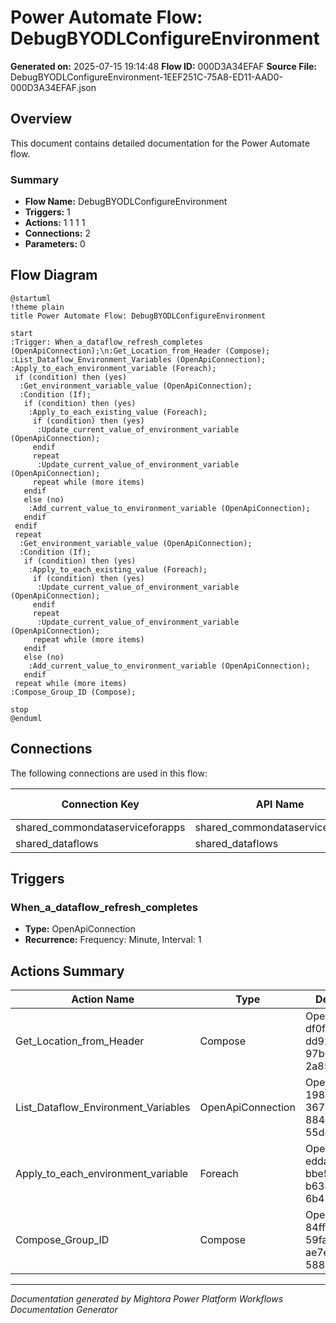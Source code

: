 ﻿# Power Automate Flow: DebugBYODLConfigureEnvironment

**Generated on:** 2025-07-15 19:14:48
**Flow ID:** 000D3A34EFAF
**Source File:** DebugBYODLConfigureEnvironment-1EEF251C-75A8-ED11-AAD0-000D3A34EFAF.json

## Overview

This document contains detailed documentation for the Power Automate flow.

### Summary
- **Flow Name:** DebugBYODLConfigureEnvironment
- **Triggers:** 1
- **Actions:** 1 1 1 1
- **Connections:** 2
- **Parameters:** 0

## Flow Diagram

```plantuml
@startuml
!theme plain
title Power Automate Flow: DebugBYODLConfigureEnvironment

start
:Trigger: When_a_dataflow_refresh_completes (OpenApiConnection);\n:Get_Location_from_Header (Compose);
:List_Dataflow_Environment_Variables (OpenApiConnection);
:Apply_to_each_environment_variable (Foreach);
 if (condition) then (yes)
  :Get_environment_variable_value (OpenApiConnection);
  :Condition (If);
   if (condition) then (yes)
    :Apply_to_each_existing_value (Foreach);
     if (condition) then (yes)
      :Update_current_value_of_environment_variable (OpenApiConnection);
     endif
     repeat
      :Update_current_value_of_environment_variable (OpenApiConnection);
     repeat while (more items)
   endif
   else (no)
    :Add_current_value_to_environment_variable (OpenApiConnection);
   endif
 endif
 repeat
  :Get_environment_variable_value (OpenApiConnection);
  :Condition (If);
   if (condition) then (yes)
    :Apply_to_each_existing_value (Foreach);
     if (condition) then (yes)
      :Update_current_value_of_environment_variable (OpenApiConnection);
     endif
     repeat
      :Update_current_value_of_environment_variable (OpenApiConnection);
     repeat while (more items)
   endif
   else (no)
    :Add_current_value_to_environment_variable (OpenApiConnection);
   endif
 repeat while (more items)
:Compose_Group_ID (Compose);

stop
@enduml
```

## Connections

The following connections are used in this flow:

| Connection Key | API Name | Logical Name | Runtime Source |
|----------------|----------|--------------|----------------|
| shared_commondataserviceforapps | shared_commondataserviceforapps | admin_CoEBYODLDataverse | embedded |
| shared_dataflows | shared_dataflows | admin_CoEBYODLPowerQuery | embedded |

## Triggers

### When_a_dataflow_refresh_completes
- **Type:** OpenApiConnection
- **Recurrence:** Frequency: Minute, Interval: 1

## Actions Summary

| Action Name | Type | Description |
|-------------|------|-------------|
| Get_Location_from_Header | Compose | Operation ID: df0fdfa8-dd92-4085-97b6-2a85f100bdff |
| List_Dataflow_Environment_Variables | OpenApiConnection | Operation ID: 19866533-3674-4f11-884e-55d496cd5ff8 |
| Apply_to_each_environment_variable | Foreach | Operation ID: eddae41f-bbe5-4dfa-b634-6b47e57e75ff |
| Compose_Group_ID | Compose | Operation ID: 84ff2539-59fa-4208-ae7e-588b468012a9 |

---
*Documentation generated by Mightora Power Platform Workflows Documentation Generator*
